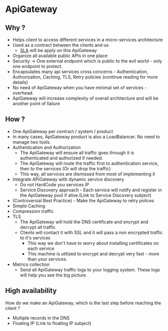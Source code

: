 # ApiGateway

## Why ?

- Helps client to access different services in a micro-services architecture
- Used as a contract between the clients and us
  - [SLA](../ApiService/SLA.md) will be apply on this ApiGateway
- Organize all available public APIs in one place
- Security -> One external endpoint which is public to the evil world - only one endpoint to protect.
- Encapsulates many api services cross concerns - Authentication, Authorization, Caching, TLS, Retry policies (continue reading for more details)
- No need of ApiGateway when you have minimal set of services - overhead.
- ApiGateway will increase complexity of overall architecture and will be another point of failure

## How ?

- One ApiGateway per contract / system / product
- In many cases, ApiGateway product is also a LoadBalancer. No need to manage two tools.
- Authentication and Authorization
  - The ApiGateway will ensure all traffic goes through it is authenticated and authorized if needed.
  - The ApiGateway will route the traffic first to authentication service, then to the services (Or will drop the traffic)
  - This way, all services are dismissed from most of implementing it
- Integrate APiGateway with dynamic service discovery
  - Do not HardCode you services IP
  - Service Discovery approach - Each service will notify and register in the ApiGateway pool if alive.(Link to Service Discovery subject)
- (Controversial Best Practice) - Make the ApiGateway to retry polices
- Simple Caching
- Compression traffic
- TLS
  - The ApiGateway will hold the DNS certificate and encrypt and decrypt all traffic
  - Clients will contact it with SSL and it will pass a non encrypted traffic to it's services
    - This way we don't have to worry about installing certificates on each service
    - This machine is utilized to encrypt and decrypt very fast - more than your services.
- Metrics collection
  - Send all ApiGateway traffic logs to your logging system. These logs will help you see the big picture.

## High availability

How do we make an ApiGateway, which is the last step before reaching the client ?

- Multiple records in the DNS
- Floating IP (Link to floating IP subject)
